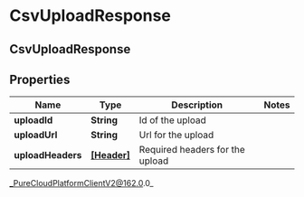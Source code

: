 # CsvUploadResponse

## CsvUploadResponse

## Properties

|Name | Type | Description | Notes|
|------------ | ------------- | ------------- | -------------|
| **uploadId** | **String** | Id of the upload | |
| **uploadUrl** | **String** | Url for the upload | |
| **uploadHeaders** | [**[Header]**](Header) | Required headers for the upload | |



_PureCloudPlatformClientV2@162.0.0_
